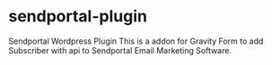 # sendportal-plugin
Sendportal Wordpress Plugin
This is a addon for Gravity Form to add Subscriber with api to Sendportal Email Marketing Software.
